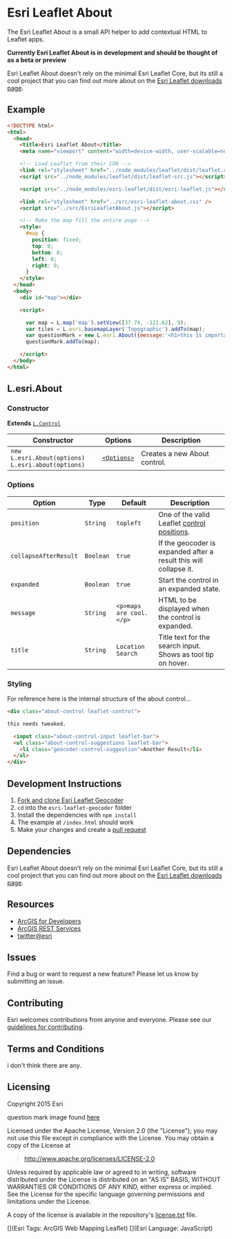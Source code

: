# Esri Leaflet About

The Esri Leaflet About is a small API helper to add contextual HTML to Leaflet apps.

**Currently Esri Leaflet About is in development and should be thought of as a beta or preview**

Esri Leaflet About doesn't rely on the minimal Esri Leaflet Core, but its still a cool project that you can find out more about on the [Esri Leaflet downloads page](http://esri.github.com/esri-leaflet/downloads).

## Example

```html
<!DOCTYPE html>
<html>
  <head>
    <title>Esri Leaflet About</title>
    <meta name="viewport" content="width=device-width, user-scalable=no, initial-scale=1, maximum-scale=1">

    <!-- Load Leaflet from their CDN -->
    <link rel="stylesheet" href="../node_modules/leaflet/dist/leaflet.css" />
    <script src="../node_modules/leaflet/dist/leaflet-src.js"></script>

    <script src="../node_modules/esri-leaflet/dist/esri-leaflet.js"></script>

    <link rel="stylesheet" href="../src/esri-leaflet-about.css" />
    <script src="../src/EsriLeafletAbout.js"></script>

    <!-- Make the map fill the entire page -->
    <style>
      #map {
        position: fixed;
        top: 0;
        bottom: 0;
        left: 0;
        right: 0;
      }
    </style>
  </head>
  <body>
    <div id="map"></div>

    <script>

      var map = L.map('map').setView([37.74, -121.62], 9);
      var tiles = L.esri.basemapLayer('Topographic').addTo(map);
      var questionMark = new L.esri.About({message:'<h1>this is important!</h1>'});
      questionMark.addTo(map);

    </script>
  </body>
</html>
```

## L.esri.About

### Constructor

**Extends** [`L.Control`](http://leafletjs.com/reference.html#control)

Constructor | Options | Description
--- | --- | ---
`new L.esri.About(options)`<br>`L.esri.about(options)` | [`<Options>`](#options) | Creates a new About control.

### Options

Option | Type | Default | Description
--- | --- | --- | ---
`position` | `String` | `topleft` | One of the valid Leaflet [control positions](http://leafletjs.com/reference.html#control-positions).
`collapseAfterResult` | `Boolean` | `true` | If the geocoder is expanded after a result this will collapse it.
`expanded` | `Boolean` | `true` | Start the control in an expanded state.
`message` | `String` | `<p>maps are cool.</p>` | HTML to be displayed when the control is expanded.
`title` | `String` | `Location Search` | Title text for the search input. Shows as tool tip on hover.


### Styling
For reference here is the internal structure of the about control...

```html
<div class="about-control leaflet-control">

this needs tweaked.

  <input class="about-control-input leaflet-bar">
  <ul class="about-control-suggestions leaflet-bar">
    <li class="geocoder-control-suggestion">Another Result</li>
  </ul>
</div>
```

## Development Instructions

1. [Fork and clone Esri Leaflet Geocoder](https://help.github.com/articles/fork-a-repo)
2. `cd` into the `esri-leaflet-geocoder` folder
5. Install the dependencies with `npm install`
5. The example at `/index.html` should work
6. Make your changes and create a [pull request](https://help.github.com/articles/creating-a-pull-request)

## Dependencies

Esri Leaflet About doesn't rely on the minimal Esri Leaflet Core, but its still a cool project that you can find out more about on the [Esri Leaflet downloads page](http://esri.github.com/esri-leaflet/downloads).

## Resources

* [ArcGIS for Developers](http://developers.arcgis.com)
* [ArcGIS REST Services](http://resources.arcgis.com/en/help/arcgis-rest-api/)
* [twitter@esri](http://twitter.com/esri)

## Issues

Find a bug or want to request a new feature?  Please let us know by submitting an issue.

## Contributing

Esri welcomes contributions from anyone and everyone. Please see our [guidelines for contributing](https://github.com/esri/contributing).

## Terms and Conditions

i don't think there are any.

## Licensing
Copyright 2015 Esri

question mark image found [here](http://icons8.com/)

Licensed under the Apache License, Version 2.0 (the "License");
you may not use this file except in compliance with the License.
You may obtain a copy of the License at

> http://www.apache.org/licenses/LICENSE-2.0

Unless required by applicable law or agreed to in writing, software
distributed under the License is distributed on an "AS IS" BASIS,
WITHOUT WARRANTIES OR CONDITIONS OF ANY KIND, either express or implied.
See the License for the specific language governing permissions and
limitations under the License.

A copy of the license is available in the repository's [license.txt]( https://raw.github.com/Esri/esri-leaflet-geocoder/master/license.txt) file.

[](Esri Tags: ArcGIS Web Mapping Leaflet)
[](Esri Language: JavaScript)

